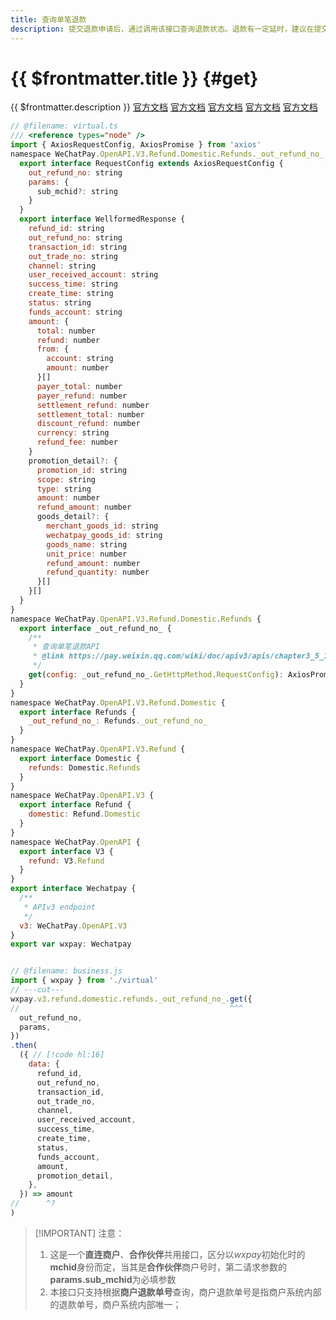```yaml
---
title: 查询单笔退款
description: 提交退款申请后，通过调用该接口查询退款状态。退款有一定延时，建议在提交退款申请后1分钟发起查询退款状态，一般来说零钱支付的退款5分钟内到账，银行卡支付的退款1-3个工作日到账。
---
```


# {{ $frontmatter.title }} {#get}

{{ $frontmatter.description }} [官方文档](https://pay.weixin.qq.com/wiki/doc/apiv3/apis/chapter3_5_10.shtml) [官方文档](https://pay.weixin.qq.com/wiki/doc/apiv3_partner/apis/chapter4_5_10.shtml) [官方文档](https://pay.weixin.qq.com/docs/merchant/apis/refund/refunds/query-by-out-refund-no.html) [官方文档](https://pay.weixin.qq.com/docs/partner/apis/refund/refunds/query-by-out-refund-no.html) [官方文档](https://pay.weixin.qq.com/docs/merchant/apis/weixin-pay-score/refunds/query-by-out-refund-no.html)

```js twoslash
// @filename: virtual.ts
/// <reference types="node" />
import { AxiosRequestConfig, AxiosPromise } from 'axios'
namespace WeChatPay.OpenAPI.V3.Refund.Domestic.Refunds._out_refund_no_.GetHttpMethod {
  export interface RequestConfig extends AxiosRequestConfig {
    out_refund_no: string
    params: {
      sub_mchid?: string
    }
  }
  export interface WellformedResponse {
    refund_id: string
    out_refund_no: string
    transaction_id: string
    out_trade_no: string
    channel: string
    user_received_account: string
    success_time: string
    create_time: string
    status: string
    funds_account: string
    amount: {
      total: number
      refund: number
      from: {
        account: string
        amount: number
      }[]
      payer_total: number
      payer_refund: number
      settlement_refund: number
      settlement_total: number
      discount_refund: number
      currency: string
      refund_fee: number
    }
    promotion_detail?: {
      promotion_id: string
      scope: string
      type: string
      amount: number
      refund_amount: number
      goods_detail?: {
        merchant_goods_id: string
        wechatpay_goods_id: string
        goods_name: string
        unit_price: number
        refund_amount: number
        refund_quantity: number
      }[]
    }[]
  }
}
namespace WeChatPay.OpenAPI.V3.Refund.Domestic.Refunds {
  export interface _out_refund_no_ {
    /**
     * 查询单笔退款API
     * @link https://pay.weixin.qq.com/wiki/doc/apiv3/apis/chapter3_5_10.shtml
     */
    get(config: _out_refund_no_.GetHttpMethod.RequestConfig): AxiosPromise<_out_refund_no_.GetHttpMethod.WellformedResponse>
  }
}
namespace WeChatPay.OpenAPI.V3.Refund.Domestic {
  export interface Refunds {
    _out_refund_no_: Refunds._out_refund_no_
  }
}
namespace WeChatPay.OpenAPI.V3.Refund {
  export interface Domestic {
    refunds: Domestic.Refunds
  }
}
namespace WeChatPay.OpenAPI.V3 {
  export interface Refund {
    domestic: Refund.Domestic
  }
}
namespace WeChatPay.OpenAPI {
  export interface V3 {
    refund: V3.Refund
  }
}
export interface Wechatpay {
  /**
   * APIv3 endpoint
   */
  v3: WeChatPay.OpenAPI.V3
}
export var wxpay: Wechatpay


// @filename: business.js
import { wxpay } from './virtual'
// ---cut---
wxpay.v3.refund.domestic.refunds._out_refund_no_.get({
//                                               ^^^
  out_refund_no,
  params,
})
.then(
  ({ // [!code hl:16]
    data: {
      refund_id,
      out_refund_no,
      transaction_id,
      out_trade_no,
      channel,
      user_received_account,
      success_time,
      create_time,
      status,
      funds_account,
      amount,
      promotion_detail,
    },
  }) => amount
//      ^?
)
```

> [!IMPORTANT] 注意：
> 1. 这是一个**直连商户**、**合作伙伴**共用接口，区分以*wxpay*初始化时的**mchid**身份而定，当其是**合作伙伴**商户号时，第二请求参数的**params.sub_mchid**为必填参数
> 1. 本接口只支持根据**商户退款单号**查询，商户退款单号是指商户系统内部的退款单号，商户系统内部唯一；
